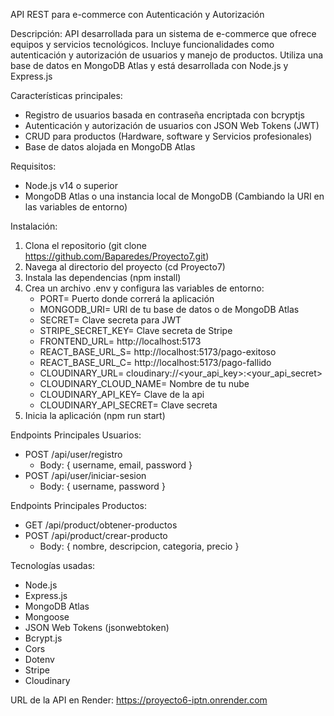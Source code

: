 API REST para e-commerce con Autenticación y Autorización

Descripción: API desarrollada para un sistema de e-commerce que ofrece equipos y servicios tecnológicos. Incluye funcionalidades como autenticación y autorización de usuarios y manejo de productos. Utiliza una base de datos en MongoDB Atlas y está desarrollada con Node.js y Express.js

Características principales: 
- Registro de usuarios basada en contraseña encriptada con bcryptjs
- Autenticación y autorización de usuarios con JSON Web Tokens (JWT)
- CRUD para productos (Hardware, software y Servicios profesionales)
- Base de datos alojada en MongoDB Atlas

Requisitos:
- Node.js v14 o superior
- MongoDB Atlas o una instancia local de MongoDB (Cambiando la URI en las variables de entorno)

Instalación:
1. Clona el repositorio (git clone https://github.com/Baparedes/Proyecto7.git)
2. Navega al directorio del proyecto (cd Proyecto7)
3. Instala las dependencias (npm install)
4. Crea un archivo .env y configura las variables de entorno:
    - PORT= Puerto donde correrá la aplicación
    - MONGODB_URI= URI de tu base de datos o de MongoDB Atlas
    - SECRET= Clave secreta para JWT
    - STRIPE_SECRET_KEY= Clave secreta de Stripe
    - FRONTEND_URL= http://localhost:5173
    - REACT_BASE_URL_S= http://localhost:5173/pago-exitoso
    - REACT_BASE_URL_C= http://localhost:5173/pago-fallido
    - CLOUDINARY_URL= cloudinary://<your_api_key>:<your_api_secret>
    - CLOUDINARY_CLOUD_NAME= Nombre de tu nube
    - CLOUDINARY_API_KEY= Clave de la api
    - CLOUDINARY_API_SECRET= Clave secreta
5. Inicia la aplicación (npm run start)

Endpoints Principales Usuarios:
- POST /api/user/registro
    - Body: { username, email, password }
- POST /api/user/iniciar-sesion
    - Body: { username, password }

Endpoints Principales Productos:
- GET /api/product/obtener-productos
- POST /api/product/crear-producto
    - Body: { nombre, descripcion, categoria, precio }

Tecnologías usadas:
- Node.js
- Express.js
- MongoDB Atlas
- Mongoose
- JSON Web Tokens (jsonwebtoken)
- Bcrypt.js
- Cors
- Dotenv
- Stripe
- Cloudinary

URL de la API en Render:
https://proyecto6-iptn.onrender.com